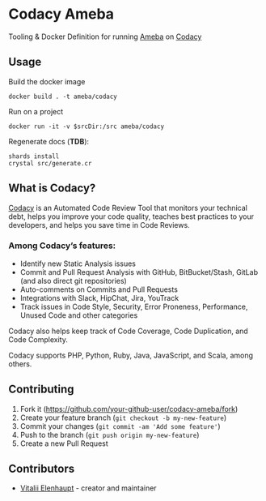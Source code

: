 # Codacy Ameba

Tooling & Docker Definition for running [Ameba](https://github.com/veelenga/ameba) on [Codacy](https://www.codacy.com/)

## Usage

Build the docker image

```
docker build . -t ameba/codacy
```

Run on a project

```
docker run -it -v $srcDir:/src ameba/codacy
```

Regenerate docs (**TDB**):

```
shards install
crystal src/generate.cr
```

## What is Codacy?

[Codacy](https://www.codacy.com/) is an Automated Code Review Tool that monitors your technical debt, helps you improve your code quality, teaches best practices to your developers, and helps you save time in Code Reviews.

### Among Codacy’s features:

- Identify new Static Analysis issues
- Commit and Pull Request Analysis with GitHub, BitBucket/Stash, GitLab (and also direct git repositories)
- Auto-comments on Commits and Pull Requests
- Integrations with Slack, HipChat, Jira, YouTrack
- Track issues in Code Style, Security, Error Proneness, Performance, Unused Code and other categories

Codacy also helps keep track of Code Coverage, Code Duplication, and Code Complexity.

Codacy supports PHP, Python, Ruby, Java, JavaScript, and Scala, among others.

## Contributing

1. Fork it (<https://github.com/your-github-user/codacy-ameba/fork>)
2. Create your feature branch (`git checkout -b my-new-feature`)
3. Commit your changes (`git commit -am 'Add some feature'`)
4. Push to the branch (`git push origin my-new-feature`)
5. Create a new Pull Request

## Contributors

- [Vitalii Elenhaupt](https://github.com/your-github-user) - creator and maintainer
